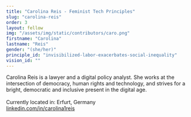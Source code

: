 ```yaml
---
title: "Carolina Reis - Feminist Tech Principles"
slug: "carolina-reis"
order: 3
layout: fellow
img: "/assets/img/static/contributors/caro.png"
firstname: "Carolina"
lastname: "Reis"
gender: "(she/her)"
principle_id: "invisibilized-labor-exacerbates-social-inequality"
vision_id: ""
---
```


Carolina Reis is a lawyer and a digital policy analyst. She works at the intersection of democracy, human rights and technology, and strives for a bright, democratic and inclusive present in the digital age. <br>
<br>
Currently located in: Erfurt, Germany  <br>
[linkedin.com/in/carolina1reis](https://www.linkedin.com/in/carolina1reis/)





